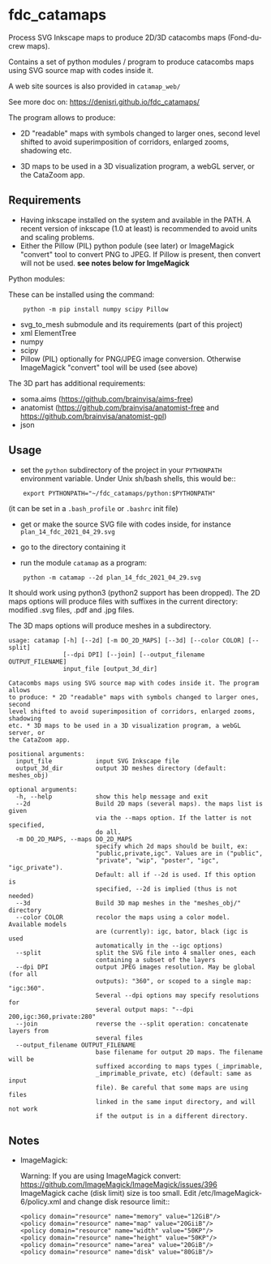 # fdc_catamaps
Process SVG Inkscape maps to produce 2D/3D catacombs maps (Fond-du-crew maps).

Contains a set of python modules / program to produce catacombs maps using SVG source map with codes inside it.

A web site sources is also provided in `catamap_web/`

See more doc on: https://denisri.github.io/fdc_catamaps/

The program allows to produce:

* 2D "readable" maps with symbols changed to larger ones, second level shifted to avoid superimposition of corridors, enlarged zooms, shadowing etc.

* 3D maps to be used in a 3D visualization program, a webGL server, or the CataZoom app.

Requirements
------------

* Having inkscape installed on the system and available in the PATH.
  A recent version of inkscape (1.0 at least) is recommended to avoid units and
  scaling problems.
* Either the Pillow (PIL) python podule (see later) or ImageMagick "convert"
  tool to convert PNG to JPEG. If Pillow is present, then convert will not be
  used. **see notes below for ImgeMagick**

Python modules:

These can be installed using the command:
```
    python -m pip install numpy scipy Pillow
```
* svg_to_mesh submodule and its requirements (part of this project)
* xml ElementTree
* numpy
* scipy
* Pillow (PIL) optionally for PNG/JPEG image conversion. Otherwise ImageMagick
  "convert" tool will be used (see above)

The 3D part has additional requirements:

* soma.aims (https://github.com/brainvisa/aims-free)
* anatomist (https://github.com/brainvisa/anatomist-free and
  https://github.com/brainvisa/anatomist-gpl)
* json

Usage
-----

* set the ``python`` subdirectory of the project in your ``PYTHONPATH`` environment variable. Under Unix sh/bash shells, this would be::
```
    export PYTHONPATH="~/fdc_catamaps/python:$PYTHONPATH"
```
  (it can be set in a ``.bash_profile`` or ``.bashrc`` init file)

* get or make the source SVG file with codes inside, for instance ``plan_14_fdc_2021_04_29.svg``

* go to the directory containing it
* run the module `catamap` as a program:
```
    python -m catamap --2d plan_14_fdc_2021_04_29.svg
```
It should work using python3 (python2 support has been dropped).
The 2D maps options will produce files with suffixes in the current directory:
modified .svg files, .pdf and .jpg files.

The 3D maps options will produce meshes in a subdirectory.

```
usage: catamap [-h] [--2d] [-m DO_2D_MAPS] [--3d] [--color COLOR] [--split]
               [--dpi DPI] [--join] [--output_filename OUTPUT_FILENAME]
               input_file [output_3d_dir]

Catacombs maps using SVG source map with codes inside it. The program allows
to produce: * 2D "readable" maps with symbols changed to larger ones, second
level shifted to avoid superimposition of corridors, enlarged zooms, shadowing
etc. * 3D maps to be used in a 3D visualization program, a webGL server, or
the CataZoom app.

positional arguments:
  input_file            input SVG Inkscape file
  output_3d_dir         output 3D meshes directory (default: meshes_obj)

optional arguments:
  -h, --help            show this help message and exit
  --2d                  Build 2D maps (several maps). the maps list is given
                        via the --maps option. If the latter is not specified,
                        do all.
  -m DO_2D_MAPS, --maps DO_2D_MAPS
                        specify which 2d maps should be built, ex:
                        "public,private,igc". Values are in ("public",
                        "private", "wip", "poster", "igc", "igc_private").
                        Default: all if --2d is used. If this option is
                        specified, --2d is implied (thus is not needed)
  --3d                  Build 3D map meshes in the "meshes_obj/" directory
  --color COLOR         recolor the maps using a color model. Available models
                        are (currently): igc, bator, black (igc is used
                        automatically in the --igc options)
  --split               split the SVG file into 4 smaller ones, each
                        containing a subset of the layers
  --dpi DPI             output JPEG images resolution. May be global (for all
                        outputs): "360", or scoped to a single map: "igc:360".
                        Several --dpi options may specify resolutions for
                        several output maps: "--dpi 200,igc:360,private:280"
  --join                reverse the --split operation: concatenate layers from
                        several files
  --output_filename OUTPUT_FILENAME
                        base filename for output 2D maps. The filename will be
                        suffixed according to maps types (_imprimable,
                        _imprimable_private, etc) (default: same as input
                        file). Be careful that some maps are using files
                        linked in the same input directory, and will not work
                        if the output is in a different directory.
```

Notes
-----

* ImageMagick:

  Warning: If you are using ImageMagick convert:
  https://github.com/ImageMagick/ImageMagick/issues/396
ImageMagick cache (disk limit) size is too small.
Edit /etc/ImageMagick-6/policy.xml and change disk resource limit::

      <policy domain="resource" name="memory" value="12GiB"/>
      <policy domain="resource" name="map" value="20GiiB"/>
      <policy domain="resource" name="width" value="50KP"/>
      <policy domain="resource" name="height" value="50KP"/>
      <policy domain="resource" name="area" value="20GiB"/>
      <policy domain="resource" name="disk" value="80GiB"/>

